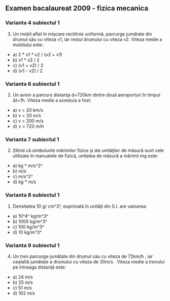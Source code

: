 ## Examen bacalaureat 2009 - fizica mecanica

### Varianta 4 subiectul 1

3. Un mobil aflat în mişcare rectilinie uniformă, parcurge jumătate din drumul său cu viteza v1, iar restul drumului cu viteza v2. Viteza medie a mobilului este:

- a) 2 * v1 * v2 / (v2 + v1)
- b) v1 * v2 / 2
- c) (v1 + v2) / 2
- d) (v1 - v2) / 2

### Varianta 6 subiectul 1

2. Un avion a parcurs distanţa d=720km dintre două aeroporturi în timpul ∆t=1h. Viteza medie a acestuia a fost:

- a) v = 20 km/s
- b) v = 20 m/s
- c) v = 200 m/s
- d) v = 720 m/h

### Varianta 7 subiectul 1

2. Știind că simbolurile mărimilor fizice şi ale unităţilor de măsură sunt cele utilizate în manualele de fizică,
unitatea de măsură a mărimii mg este:

- a) kg * m/s^2^
- b) m/s
- c) m/s^2^
- d) kg * m/s

### Varianta 8 subiectul 1

1. Densitatea 10 g/ cm^3^, exprimată în unităţi din S.I. are valoarea:

- a) 10^4^ kg/m^3^
- b) 1000 kg/m^3^
- c) 100 kg/m^3^
- d) 10 kg/m^3^

### Varianta 9 subiectul 1

4. Un tren parcurge jumătate din drumul său cu viteza de 72km/h , iar cealaltă jumătate a drumului cu viteza
de 30m/s . Viteza medie a trenului pe întreaga distanţă este:

- a) 24 m/s
- b) 25 m/s
- c) 51 m/s
- d) 102 m/s


